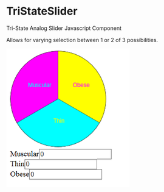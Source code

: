 # TriStateSlider
Tri-State Analog Slider Javascript Component

Allows for varying selection between 1 or 2 of 3 possibilities.

<img src="https://raw.githubusercontent.com/Madengineer667/TriStateSlider/master/TriStateSlider/Selector.png"/>
